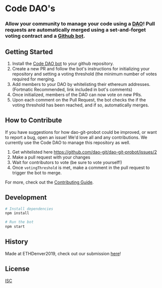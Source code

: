 # Code DAO's

### Allow your community to manage your code using a [DAO]([DAO](https://en.wikipedia.org/wiki/Decentralized_autonomous_organization))! Pull requests are automatically merged using a set-and-forget voting contract and a [Github bot](https://github.com/apps/dao-git-probot).

## Getting Started
1. Install the [Code DAO bot](https://github.com/apps/dao-git-probot) to your github repository. 
2. Create a new PR and follow the bot's instructions for initializing your repository and setting a voting threshold (the minimum number of votes required for merging.
3. Add members to your DAO by whitelisting their ethereum addresses. (Fortmatic Recommended, link included in bot's comments)
4. Once initialized, members of the DAO can now vote on new PRs. 
5. Upon each comment on the Pull Request, the bot checks the if the voting threshold has been reached, and if so, automatically merges.
  
## How to Contribute
If you have suggestions for how dao-git-probot could be improved, or want to report a bug, open an issue! We'd love all and any contributions. We currently use the Code DAO to manage this repository as well. 
1. Get whitelisted here https://github.com/dao-git/dao-git-probot/issues/2
2. Make a pull request with your changes
3. Wait for contributors to vote (be sure to vote yourself!)
4. Once `votingThreshold` is met, make a comment in the pull request to trigger the bot to merge.

For more, check out the [Contributing Guide](CONTRIBUTING.md).

## Development
```sh
# Install dependencies
npm install

# Run the bot
npm start
```

## History
Made at ETHDenver2019, check out our submission [here](https://kauri.io/article/a20c2d43ab954852a48227c5dd4eed99/v6/allow-your-community-to-manage-your-code-using-a-dao!)!

## License
[ISC](LICENSE)
